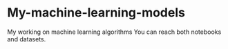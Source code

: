 # My-machine-learning-models
My working on machine learning algorithms
You can reach both notebooks and datasets.
